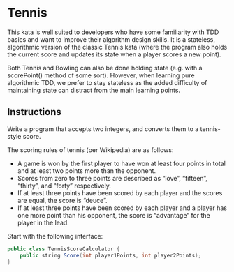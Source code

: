# Tennis

This kata is well suited to developers who have some familiarity with TDD basics and want to improve their algorithm
design skills. It is a stateless, algorithmic version of the classic Tennis kata (where the program also holds the
current score and updates its state when a player scores a new point).

Both Tennis and Bowling can also be done holding state (e.g. with a scorePoint() method of some sort). However, when
learning pure algorithmic TDD, we prefer to stay stateless as the added difficulty of maintaining state can distract
from the main learning points.

## Instructions

Write a program that accepts two integers, and converts them to a tennis-style score.

The scoring rules of tennis (per Wikipedia) are as follows:

- A game is won by the first player to have won at least four points in total and at least two points more than the
  opponent.
- Scores from zero to three points are described as “love”, “fifteen”, “thirty”, and “forty” respectively.
- If at least three points have been scored by each player and the scores are equal, the score is “deuce”.
- If at least three points have been scored by each player and a player has one more point than his opponent, the score
  is “advantage” for the player in the lead.

Start with the following interface:

```java
public class TennisScoreCalculator {
    public string Score(int player1Points, int player2Points);
}
```
